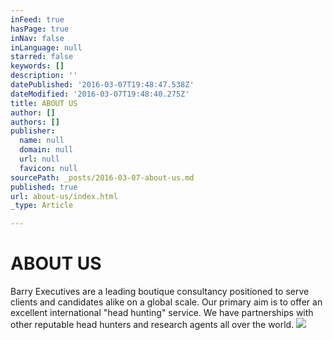 ```yaml
---
inFeed: true
hasPage: true
inNav: false
inLanguage: null
starred: false
keywords: []
description: ''
datePublished: '2016-03-07T19:48:47.538Z'
dateModified: '2016-03-07T19:48:40.275Z'
title: ABOUT US
author: []
authors: []
publisher:
  name: null
  domain: null
  url: null
  favicon: null
sourcePath: _posts/2016-03-07-about-us.md
published: true
url: about-us/index.html
_type: Article

---
```

# ABOUT US

Barry Executives are a leading boutique consultancy positioned to serve clients and candidates alike on a global scale. Our primary aim is to offer an excellent international "head hunting"​ service. We have partnerships with other reputable head hunters and research agents all over the world. ![](https://the-grid-user-content.s3-us-west-2.amazonaws.com/ac42b957-e815-4300-99e5-a417c15e0365.jpg)